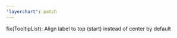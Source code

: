 ```yaml
---
'layerchart': patch
---
```


fix(TooltipList): Align label to top (start) instead of center by default

